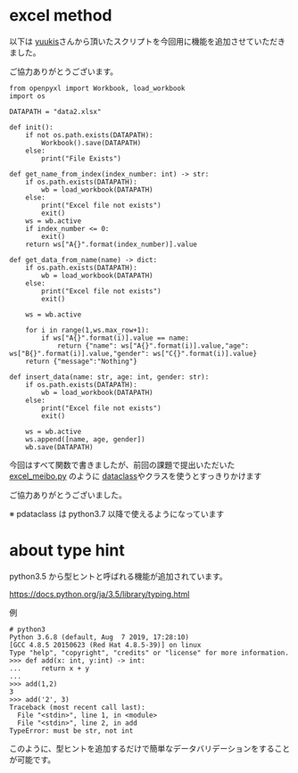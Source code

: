 # excel method 

以下は [yuukis](https://gist.github.com/yuukis/3e53bd3a214da3e6b72f78f343155200)さんから頂いたスクリプトを今回用に機能を追加させていただきました。

ご協力ありがとうございます。

```
from openpyxl import Workbook, load_workbook
import os

DATAPATH = "data2.xlsx"

def init():
    if not os.path.exists(DATAPATH):
        Workbook().save(DATAPATH)
    else:
        print("File Exists")

def get_name_from_index(index_number: int) -> str:
    if os.path.exists(DATAPATH):
        wb = load_workbook(DATAPATH)
    else:
        print("Excel file not exists")
        exit()
    ws = wb.active
    if index_number <= 0:
        exit()
    return ws["A{}".format(index_number)].value

def get_data_from_name(name) -> dict:
    if os.path.exists(DATAPATH):
        wb = load_workbook(DATAPATH)
    else:
        print("Excel file not exists")
        exit()
    
    ws = wb.active

    for i in range(1,ws.max_row+1):
        if ws["A{}".format(i)].value == name:
            return {"name": ws["A{}".format(i)].value,"age": ws["B{}".format(i)].value,"gender": ws["C{}".format(i)].value}
    return {"message":"Nothing"}
    
def insert_data(name: str, age: int, gender: str):
    if os.path.exists(DATAPATH):
        wb = load_workbook(DATAPATH)
    else:
        print("Excel file not exists")
        exit()
    
    ws = wb.active
    ws.append([name, age, gender])
    wb.save(DATAPATH)
```

今回はすべて関数で書きましたが、前回の課題で提出いただいた
[excel_meibo.py](https://gist.github.com/k0syam/cb7076d58bc4061434cd94584025a9e9) 
のように
[dataclass](https://docs.python.org/ja/3/library/dataclasses.html)やクラスを使うとすっきりかけます

ご協力ありがとうございました。

※ pdataclass は python3.7 以降で使えるようになっています

# about type hint

python3.5 から型ヒントと呼ばれる機能が追加されています。

https://docs.python.org/ja/3.5/library/typing.html

例
```
# python3
Python 3.6.8 (default, Aug  7 2019, 17:28:10)
[GCC 4.8.5 20150623 (Red Hat 4.8.5-39)] on linux
Type "help", "copyright", "credits" or "license" for more information.
>>> def add(x: int, y:int) -> int:
...     return x + y
...
>>> add(1,2)
3
>>> add('2', 3)
Traceback (most recent call last):
  File "<stdin>", line 1, in <module>
  File "<stdin>", line 2, in add
TypeError: must be str, not int
```

このように、型ヒントを追加するだけで簡単なデータバリデーションをすることが可能です。
